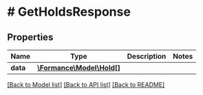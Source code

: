 # # GetHoldsResponse

## Properties

Name | Type | Description | Notes
------------ | ------------- | ------------- | -------------
**data** | [**\Formance\Model\Hold[]**](Hold.md) |  |

[[Back to Model list]](../../README.md#models) [[Back to API list]](../../README.md#endpoints) [[Back to README]](../../README.md)
